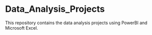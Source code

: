 # Data_Analysis_Projects
This repository contains the data analysis projects using PowerBI and Microsoft Excel.
